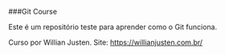###Git Course

Este é um repositório teste para aprender como o Git funciona.

Curso por Willian Justen.
Site: https://willianjusten.com.br/
